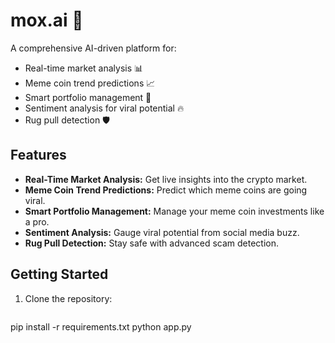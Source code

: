 # mox.ai 🚀
A comprehensive AI-driven platform for:
- Real-time market analysis 📊
- Meme coin trend predictions 📈
- Smart portfolio management 💼
- Sentiment analysis for viral potential 🔥
- Rug pull detection 🛡️

## Features
- **Real-Time Market Analysis:** Get live insights into the crypto market.
- **Meme Coin Trend Predictions:** Predict which meme coins are going viral.
- **Smart Portfolio Management:** Manage your meme coin investments like a pro.
- **Sentiment Analysis:** Gauge viral potential from social media buzz.
- **Rug Pull Detection:** Stay safe with advanced scam detection.

## Getting Started
1. Clone the repository:
   ```bash
pip install -r requirements.txt
python app.py


